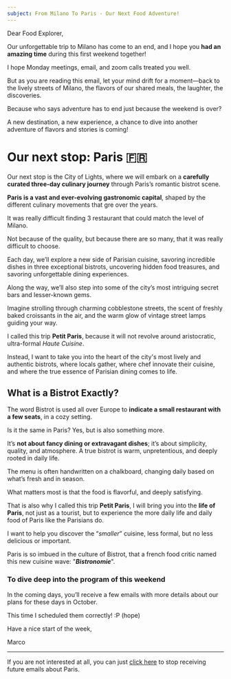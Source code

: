 ```yaml
---
subject: From Milano To Paris - Our Next Food Adventure!
---
```


Dear Food Explorer, 

Our unforgettable trip to Milano has come to an end, and I hope you **had an amazing time** during this first weekend together!

I hope Monday meetings, email, and zoom calls treated you well.

But as you are reading this email, let your mind drift for a moment—back to the lively streets of Milano, the flavors of our shared meals, the laughter, the discoveries.

Because who says adventure has to end just because the weekend is over?

 A new destination, a new experience, a chance to dive into another adventure of flavors and stories is coming!

# Our next stop: Paris 🇫🇷

Our next stop is the City of Lights, where we will embark on a **carefully curated three-day culinary journey** through Paris’s romantic bistrot scene.

**Paris is a vast and ever-evolving gastronomic capital**, shaped by the different culinary movements that gre over the years.

It was really difficult finding 3 restaurant that could match the level of Milano. 

Not because of the quality, but because there are so many, that it was really difficult to choose.

Each day, we’ll explore a new side of Parisian cuisine, savoring incredible dishes in three exceptional bistrots, uncovering hidden food treasures, and savoring unforgettable dining experiences. 

Along the way, we’ll also step into some of the city’s most intriguing secret bars and lesser-known gems.

Imagine strolling through charming cobblestone streets, the scent of freshly baked croissants in the air, and the warm glow of vintage street lamps guiding your way. 

I called this trip **Petit Paris**, because it will not revolve around aristocratic, ultra-formal _Haute Cuisine_.

Instead, I want to take you into the heart of the city's most lively and authentic bistrots, where locals gather, where chef innovate their cuisine, and where the true essence of Parisian dining comes to life.

## What is a Bistrot Exactly?

The word Bistrot is used all over Europe to **indicate a small restaurant with a few seats**, in a cozy setting.

Is it the same in Paris? Yes, but is also something more.

It’s **not about fancy dining or extravagant dishes**; it’s about simplicity, quality, and atmosphere. A true bistrot is warm, unpretentious, and deeply rooted in daily life.

The menu is often handwritten on a chalkboard, changing daily based on what’s fresh and in season.

What matters most is that the food is flavorful, and deeply satisfying.

That is also why I called this trip **Petit Paris**, I will bring you into the **life of Paris**, not just as a tourist, but to experience the more daily life and daily food of Paris like the Parisians do.

I want to help you discover the “_smaller_” cuisine, less formal, but no less delicious or important.

Paris is so imbued in the culture of Bistrot, that a french food critic named this new cuisine wave: "**_Bistronomie_**".

### To dive deep into the program of this weekend 

In the coming days, you’ll receive a few emails with more details about our plans for these days in October. 

This time I scheduled them correctly! :P (hope) 

Have a nice start of the week,

Marco

--- 

If you are not interested at all, you can just [click here](/cancel) to stop receiving future emails about Paris.